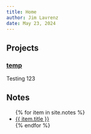 ```yaml
---
title: Home
author: Jim Lavrenz
date: May 23, 2024
---
```


## Projects

### [temp](https://jimlavrenz.github.io/) 

Testing 123

## Notes

<ul>
{% for item in site.notes %}
    <li><a href="{{ item.url }}">{{ item.title }}</a></li>
{% endfor %}
</ul>
